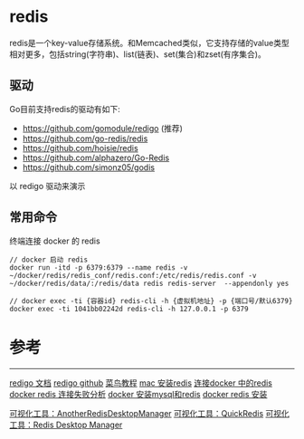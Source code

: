 # redis
redis是一个key-value存储系统。和Memcached类似，它支持存储的value类型相对更多，包括string(字符串)、list(链表)、set(集合)和zset(有序集合)。

## 驱动

Go目前支持redis的驱动有如下:
- https://github.com/gomodule/redigo (推荐)
- https://github.com/go-redis/redis
- https://github.com/hoisie/redis
- https://github.com/alphazero/Go-Redis
- https://github.com/simonz05/godis

以 redigo 驱动来演示

## 常用命令
终端连接 docker 的 redis
```
// docker 启动 redis
docker run -itd -p 6379:6379 --name redis -v ~/docker/redis/redis_conf/redis.conf:/etc/redis/redis.conf -v ~/docker/redis/data/:/redis/data redis redis-server  --appendonly yes

// docker exec -ti {容器id} redis-cli -h {虚拟机地址} -p {端口号/默认6379}
docker exec -ti 1041bb02242d redis-cli -h 127.0.0.1 -p 6379

```

# 参考
----
[redigo 文档](https://pkg.go.dev/github.com/gomodule/redigo/redis#String)
[redigo github](https://github.com/gomodule/redigo)
[菜鸟教程](https://www.runoob.com/redis/redis-install.html)
[mac 安装redis](https://juejin.cn/post/7099771580812623902)
[连接docker 中的redis](https://blog.csdn.net/Milogenius/article/details/105854009)
[docker redis 连接失败分析](https://www.cnblogs.com/magel/p/16312801.html)
[docker 安装mysql和redis](https://zhuanlan.zhihu.com/p/485342342)
[docker redis 安装](https://blog.csdn.net/Lcy_990227/article/details/109725694)

[可视化工具：AnotherRedisDesktopManager](https://github.com/qishibo/AnotherRedisDesktopManager)
[可视化工具：QuickRedis](https://gitee.com/quick123official/quick_redis_blog/)
[可视化工具：Redis Desktop Manager](https://resp.app)
